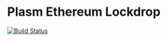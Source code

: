 Plasm Ethereum Lockdrop
=======================

[![Build Status](https://travis-ci.org/stakedtechnologies/ethereum-lockdrop.svg?branch=master)](https://travis-ci.org/stakedtechnologies/ethereum-lockdrop)
